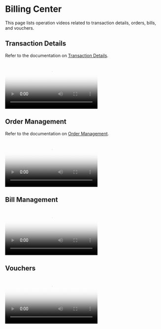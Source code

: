 # Billing Center

This page lists operation videos related to transaction details, orders, bills, and vouchers.

## Transaction Details

Refer to the documentation on [Transaction Details](../leopard/transactions.md).

<div class="responsive-video-container">
  <video controls src="https://harbor-test2.cn-sh2.ufileos.com/drun/videos/transactions.mp4" preload="metadata" poster="./images/transaction.png"></video>
</div>

## Order Management

Refer to the documentation on [Order Management](../leopard/orders.md).

<div class="responsive-video-container">
  <video controls src="https://harbor-test2.cn-sh2.ufileos.com/drun/videos/orders.mp4" preload="metadata" poster="./images/orders.png"></video>
</div>

## Bill Management

<div class="responsive-video-container">
  <video controls src="https://harbor-test2.cn-sh2.ufileos.com/drun/videos/bills.mp4" preload="metadata" poster="./images/bills.png"></video>
</div>

## Vouchers

<div class="responsive-video-container">
  <video controls src="https://harbor-test2.cn-sh2.ufileos.com/drun/videos/voucher.mp4" preload="metadata" poster="./images/voucher.png"></video>
</div>
